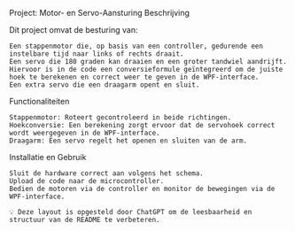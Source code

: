 Project: Motor- en Servo-Aansturing
Beschrijving

Dit project omvat de besturing van:

    Een stappenmotor die, op basis van een controller, gedurende een instelbare tijd naar links of rechts draait.
    Een servo die 180 graden kan draaien en een groter tandwiel aandrijft. Hiervoor is in de code een conversieformule geïntegreerd om de juiste hoek te berekenen en correct weer te geven in de WPF-interface.
    Een extra servo die een draagarm opent en sluit.

Functionaliteiten

    Stappenmotor: Roteert gecontroleerd in beide richtingen.
    Hoekconversie: Een berekening zorgt ervoor dat de servohoek correct wordt weergegeven in de WPF-interface.
    Draagarm: Een servo regelt het openen en sluiten van de arm.

Installatie en Gebruik

    Sluit de hardware correct aan volgens het schema.
    Upload de code naar de microcontroller.
    Bedien de motoren via de controller en monitor de bewegingen via de WPF-interface.

    💡 Deze layout is opgesteld door ChatGPT om de leesbaarheid en structuur van de README te verbeteren.
